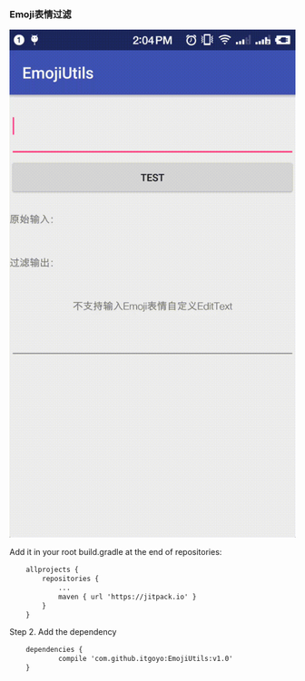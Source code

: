 ### Emoji表情过滤


![](/Screenshot/record.gif)

Add it in your root build.gradle at the end of repositories:
```
	allprojects {
		repositories {
			...
			maven { url 'https://jitpack.io' }
		}
	}
```

Step 2. Add the dependency

```
	dependencies {
	        compile 'com.github.itgoyo:EmojiUtils:v1.0'
	}
```